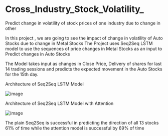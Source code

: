 # Cross_Industry_Stock_Volatility_
Predict change in volatility of stock prices of one industry due to change in other 


In this project , we are going to see the impact of change in volatility of Auto Stocks due to change in Metal Stocks 
The Project uses Seq2Seq LSTM model to use the sequences of price changes in Metal Stocks as an input to Predict changes in Auto Stocks

The Model takes input as changes in Close Price, Delivery of shares for last 14 trading sessions and predicts the expected movement in the Auto Stocks for the 15th day. 

Architecture of Seq2Seq LSTM Model

![image](https://user-images.githubusercontent.com/7775773/124611781-ad93a980-de69-11eb-869a-05148a82d753.png)



Architecture of Seq2Seq LSTM Model with Attention


![image](https://user-images.githubusercontent.com/7775773/124639266-e0e33200-de83-11eb-8eec-62ee1ec268e1.png)



The plain Seq2Seq is successful in predicting the direction of all 13 stocks 61% of time while the attention model is successful by 69% of time
